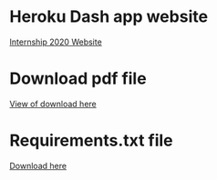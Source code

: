 # Heroku Dash app website  
[Internship 2020 Website](https://my-internship-app.herokuapp.com/)  

# Download pdf file 
<a target = "_blank" href="./InternshipSchedule.pdf"> View of download here </a>

# Requirements.txt file  
<a href="" download> Download here </a>  
